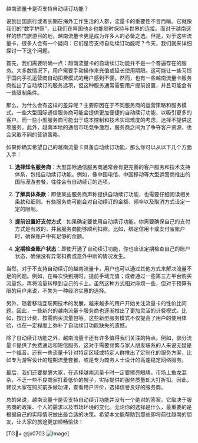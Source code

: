 越南流量卡是否支持自动续订功能？

说到出国旅行或者长期在海外工作生活的人群，流量卡的重要性不言而喻。它就像我们的“数字护照”，让我们在异国他乡也能随时保持与世界的连接。而对于越南这样的热门旅游目的地，越南流量卡更是成为许多人的必备之选。但是，对于这些流量卡，很多人会有一个疑问：它们是否支持自动续订功能呢？今天，我们就来详细探讨一下这个问题。

首先，我们需要明确一点：越南流量卡的自动续订功能并不是一个普遍存在的服务。大多数情况下，用户需要手动操作来充值或延长使用期限。这可能让一些习惯于国内手机运营商自动扣费模式的用户感到不便。然而，也有一些越南流量卡服务商推出了自动续订的服务选项，但这种服务通常需要用户提前设置，并且可能会有一些限制条件。

那么，为什么会有这样的差异呢？主要原因在于不同服务商的运营策略和服务模式。一些大型国际通信服务商可能会提供更加便捷的自动续订功能，以吸引更多的客户。而一些小型服务商可能出于成本控制和技术实现难度的考虑，选择不提供这项服务。此外，越南本地的通信市场竞争激烈，服务商之间为了争夺客户资源，也会采取不同的营销策略。

如果你确实希望自己的越南流量卡具备自动续订功能，那么你可以从以下几个方面入手：

1. **选择知名服务商**：大型国际通信服务商通常会有更完善的客户服务和技术支持体系，包括自动续订功能。例如，像中国电信、中国移动等大型运营商推出的国际漫游套餐，往往会有自动续订的选项。

2. **了解具体条款**：即使某些服务商声称提供自动续订功能，也需要仔细阅读相关条款和细则。有些服务商可能会对自动续订的金额、频率以及取消方式设定一定的限制。

3. **提前设置好支付方式**：如果确定要使用自动续订功能，你需要确保自己的支付方式是有效的，并且服务商能够顺利扣款。比如，绑定信用卡或支付宝账户时，确保账户中有足够的余额。

4. **定期检查账户状态**：即使开通了自动续订功能，你也应该定期检查自己的账户状态，确保没有异常扣费或意外中断的情况发生。

当然，对于不支持自动续订的越南流量卡，用户也可以通过其他方式来解决流量不足的问题。例如，在每次快到期时，提前手动充值；或者通过一些第三方平台购买流量包，再将流量转移到自己的卡上。虽然这种方式相对麻烦一些，但对于预算有限的用户来说，不失为一种经济实惠的选择。

另外，随着移动互联网技术的发展，越来越多的用户开始关注流量卡的性价比问题。因此，一些新兴的越南流量卡服务商也逐渐推出了更加灵活的计费模式。比如，按日计费、按需购买流量包等。这些新型服务模式不仅提高了用户的使用体验，也在一定程度上弥补了自动续订功能缺失的遗憾。

除了自动续订功能之外，越南流量卡还有许多值得我们关注的特点。例如，部分流量卡提供了免费通话和短信服务，这对于需要频繁与家人朋友联系的人来说无疑是一个福音。还有一些流量卡针对特定区域或特定人群推出了定制化的服务方案，比如专为游客设计的短期流量套餐，或是专为商务人士设计的高速稳定网络服务。

最后，我们还要提醒大家，在选择越南流量卡时一定要擦亮眼睛。市场上鱼龙混杂，不乏一些不良商家打着低价的幌子，实际提供的服务质量却大打折扣。因此，建议大家在购买前多做功课，查看用户评价，选择信誉良好的服务商。

总的来说，越南流量卡是否支持自动续订功能并没有一个绝对的答案。它取决于服务商的政策、个人的需求以及市场环境的变化。无论你的选择是什么，最重要的是根据自己的实际情况做出最合适的决策。希望本文能帮助到那些即将前往越南的朋友，让大家的旅途更加顺畅愉快！

[TG💪+ @jx0703 ![Image](https://github.com/user-attachments/assets/dbca1d08-cadb-493c-b0ec-ad6f7a83f270)]